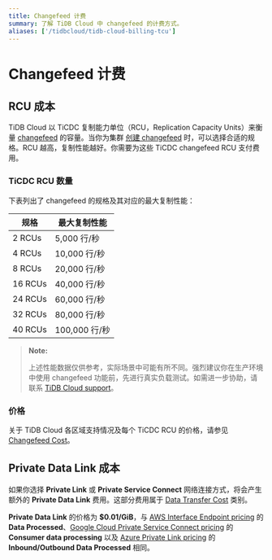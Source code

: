 ```yaml
---
title: Changefeed 计费
summary: 了解 TiDB Cloud 中 changefeed 的计费方式。
aliases: ['/tidbcloud/tidb-cloud-billing-tcu']
---
```


# Changefeed 计费

## RCU 成本

TiDB Cloud 以 TiCDC 复制能力单位（RCU，Replication Capacity Units）来衡量 [changefeed](/tidb-cloud/changefeed-overview.md) 的容量。当你为集群 [创建 changefeed](/tidb-cloud/changefeed-overview.md#create-a-changefeed) 时，可以选择合适的规格。RCU 越高，复制性能越好。你需要为这些 TiCDC changefeed RCU 支付费用。

### TiCDC RCU 数量

下表列出了 changefeed 的规格及其对应的最大复制性能：

| 规格         | 最大复制性能           |
|--------------|-----------------------|
| 2 RCUs       | 5,000 行/秒           |
| 4 RCUs       | 10,000 行/秒          |
| 8 RCUs       | 20,000 行/秒          |
| 16 RCUs      | 40,000 行/秒          |
| 24 RCUs      | 60,000 行/秒          |
| 32 RCUs      | 80,000 行/秒          |
| 40 RCUs      | 100,000 行/秒         |

> **Note:**
>
> 上述性能数据仅供参考，实际场景中可能有所不同。强烈建议你在生产环境中使用 changefeed 功能前，先进行真实负载测试。如需进一步协助，请联系 [TiDB Cloud support](/tidb-cloud/tidb-cloud-support.md)。

### 价格

关于 TiDB Cloud 各区域支持情况及每个 TiCDC RCU 的价格，请参见 [Changefeed Cost](https://www.pingcap.com/tidb-dedicated-pricing-details/#changefeed-cost)。

## Private Data Link 成本

如果你选择 **Private Link** 或 **Private Service Connect** 网络连接方式，将会产生额外的 **Private Data Link** 费用。这部分费用属于 [Data Transfer Cost](https://www.pingcap.com/tidb-dedicated-pricing-details/#data-transfer-cost) 类别。

**Private Data Link** 的价格为 **$0.01/GiB**，与 [AWS Interface Endpoint pricing](https://aws.amazon.com/privatelink/pricing/#Interface_Endpoint_pricing) 的 **Data Processed**、[Google Cloud Private Service Connect pricing](https://cloud.google.com/vpc/pricing#psc-forwarding-rules) 的 **Consumer data processing** 以及 [Azure Private Link pricing](https://azure.microsoft.com/en-us/pricing/details/private-link/) 的 **Inbound/Outbound Data Processed** 相同。